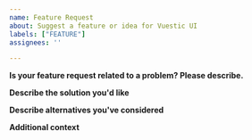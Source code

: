```yaml
---
name: Feature Request
about: Suggest a feature or idea for Vuestic UI
labels: ["FEATURE"]
assignees: ''

---
```


**Is your feature request related to a problem? Please describe.**

<!-- Provide a clear and concise description of what the problem is. -->

**Describe the solution you'd like**

<!-- Provide a clear and concise description of what you want to happen. -->

**Describe alternatives you've considered**

<!-- Let us know about other solutions you've tried or researched. -->

**Additional context**

<!-- Is there anything else you can add about the proposal? -->
